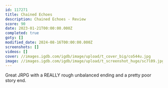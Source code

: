 ```yaml
---
id: 117271
title: Chained Echoes
description: Chained Echoes - Review
score: 90
date: 2023-01-21T00:00:00.000Z
completed: true
goty: []
modified_date: 2024-08-16T00:00:00.000Z
screenshots: []
videos: []
cover: //images.igdb.com/igdb/image/upload/t_cover_big/co544u.jpg
image: //images.igdb.com/igdb/image/upload/t_screenshot_huge/sc7l09.jpg
---
```

Great JRPG with a REALLY rough unbalanced ending and a pretty poor story end.